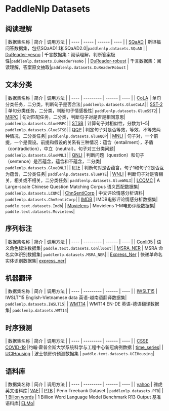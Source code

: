 # PaddleNlp Datasets

## 阅读理解

|  数据集名称   | 简介 | 调用方法 |
|  ----  | ----- | ------ | ---- |
|  [SQaAD](https://rajpurkar.github.io/SQuAD-explorer/) | 斯坦福问答数据集，包括SQaAD1.1和SQaAD2.0|`paddlenlp.datasets.SQuAD` |
|  [DuReader-yesno](https://aistudio.baidu.com/aistudio/competition/detail/49) | 千言数据集：阅读理解，判断答案极性|`paddlenlp.datasets.DuReaderYesNo` |
|  [DuReader-robust](https://aistudio.baidu.com/aistudio/competition/detail/49) | 千言数据集：阅读理解，答案原文抽取|`paddlenlp.datasets.DuReaderRobust` |

## 文本分类

| 数据集名称  | 简介 | 调用方法 |
| ----  | --------- | ------ | ---- |
|  [CoLA](https://nyu-mll.github.io/CoLA/) | 单句分类任务，二分类，判断句子是否合法| `paddlenlp.datasets.GlueCoLA`|
|  [SST-2](https://nlp.stanford.edu/sentiment/index.html) | 单句分类任务，二分类，判断句子情感极性| `paddlenlp.datasets.GlueSST2`|
|  [MRPC](https://microsoft.com/en-us/download/details.aspx?id=52398) | 句对匹配任务，二分类，判断句子对是否是相同意思| `paddlenlp.datasets.GlueMRPC`|
|  [STSB](http://ixa2.si.ehu.es/stswiki/index.php/STSbenchmark) | 计算句子对相似性，分数为1~5| `paddlenlp.datasets.GlueSTSB`|
|  [QQP](https://data.quora.com/First-Quora-Dataset-Release-Question-Pairs) | 判定句子对是否等效，等效、不等效两种情况，二分类任务| `paddlenlp.datasets.GlueQQP`|
|  [MNLI](http://www.nyu.edu/projects/bowman/multinli/) | 句子对，一个前提，一个是假设。前提和假设的关系有三种情况：蕴含（entailment），矛盾（contradiction），中立（neutral）。句子对三分类问题| `paddlenlp.datasets.GlueMNLI`|
|  [QNLI](https://rajpurkar.github.io/SQuAD-explorer/) | 判断问题（question）和句子（sentence）是否蕴含，蕴含和不蕴含，二分类| `paddlenlp.datasets.GlueQNLI`|
|  [RTE](https://aclweb.org/aclwiki/Recognizing_Textual_Entailment) | 判断句对是否蕴含，句子1和句子2是否互为蕴含，二分类任务| `paddlenlp.datasets.GlueRTE`|
|  [WNLI](https://cs.nyu.edu/faculty/davise/papers/WinogradSchemas/WS.html) | 判断句子对是否相关，相关或不相关，二分类任务| `paddlenlp.datasets.GlueWNLI`|
|  [LCQMC](http://icrc.hitsz.edu.cn/Article/show/171.html) | A Large-scale Chinese Question Matching Corpus 语义匹配数据集| `paddlenlp.datasets.LCQMC`|
|  [ChnSentiCorp](https://github.com/SophonPlus/ChineseNlpCorpus/blob/master/datasets/ChnSentiCorp_htl_all/intro.ipynb) | 中文评论情感分析语料| `paddlenlp.datasets.ChnSentiCorp`|
|  [IMDB](https://www.imdb.com/interfaces/) | IMDB电影评论情感分析数据集| `paddle.text.datasets.Imdb`|
|  [Movielens](https://grouplens.org/datasets/movielens/) | Movielens 1-M电影评级数据集| `paddle.text.datasets.Movielens`|

## 序列标注

|  数据集名称   | 简介 | 调用方法 |
|  ----  | --------- | ------ | ---- |
|  [Conll05](https://www.cs.upc.edu/~srlconll/spec.html) | 语义角色标注数据集| `paddle.text.datasets.Conll05st`|
|  [MSRA_NER](https://github.com/lemonhu/NER-BERT-pytorch/tree/master/data/msra) | MSRA 命名实体识别数据集| `paddlenlp.datasets.MSRA_NER`|
|  [Express_Ner](https://aistudio.baidu.com/aistudio/projectdetail/131360?channelType=0&channel=-1) | 快递单命名实体识别数据集| [express_ner](https://github.com/PaddlePaddle/models/tree/develop/PaddleNLP/examples/named_entity_recognition/express_ner/data)|

## 机器翻译

| 数据集名称  | 简介 | 调用方法 |
| ----  | --------- | ------ | ---- |
|  [IWSLT15](https://workshop2015.iwslt.org/) | IWSLT'15 English-Vietnamese data 英语-越南语翻译数据集| `paddlenlp.datasets.IWSLT15`|
|  [WMT14](http://www.statmt.org/wmt14/translation-task.html) | WMT14 EN-DE 英语-德语翻译数据集| `paddlenlp.datasets.WMT14`|

## 时序预测

| 数据集名称  | 简介 | 调用方法 |
| ----  | --------- | ------ | ---- |
|  [CSSE COVID-19](https://github.com/CSSEGISandData/COVID-19) |约翰·霍普金斯大学系统科学与工程中心新冠病例数据 | [time_series](https://github.com/PaddlePaddle/models/tree/develop/PaddleNLP/examples/time_series)|
|  [UCIHousing](https://archive.ics.uci.edu/ml/datasets/Housing) | 波士顿房价预测数据集 | `paddle.text.datasets.UCIHousing`|

## 语料库

| 数据集名称  | 简介 | 调用方法 |
| ----  | --------- | ------ | ---- |
|  [yahoo](https://webscope.sandbox.yahoo.com/catalog.php?datatype=l&guccounter=1) | 雅虎英文语料库| [VAE](https://github.com/PaddlePaddle/models/tree/develop/PaddleNLP/examples/text_generation/vae-seq2seq)|
|  [PTB](http://www.fit.vutbr.cz/~imikolov/rnnlm/) | Penn Treebank Dataset | `paddlenlp.datasets.PTB`|
|  [1 Billon words](https://opensource.google/projects/lm-benchmark) | 1 Billion Word Language Model Benchmark R13 Output 基准语料库| [ELMo](https://github.com/PaddlePaddle/models/tree/develop/PaddleNLP/examples/language_model/elmo)|
